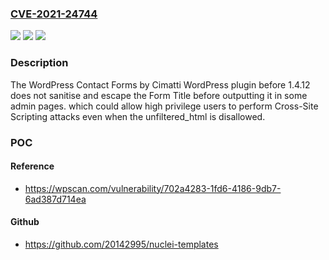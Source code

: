 ### [CVE-2021-24744](https://cve.mitre.org/cgi-bin/cvename.cgi?name=CVE-2021-24744)
![](https://img.shields.io/static/v1?label=Product&message=WordPress%20Contact%20Forms%20by%20Cimatti&color=blue)
![](https://img.shields.io/static/v1?label=Version&message=1.4.12%3C%201.4.12%20&color=brighgreen)
![](https://img.shields.io/static/v1?label=Vulnerability&message=CWE-79%20Cross-site%20Scripting%20(XSS)&color=brighgreen)

### Description

The WordPress Contact Forms by Cimatti WordPress plugin before 1.4.12 does not sanitise and escape the Form Title before outputting it in some admin pages. which could allow high privilege users to perform Cross-Site Scripting attacks even when the unfiltered_html is disallowed.

### POC

#### Reference
- https://wpscan.com/vulnerability/702a4283-1fd6-4186-9db7-6ad387d714ea

#### Github
- https://github.com/20142995/nuclei-templates

